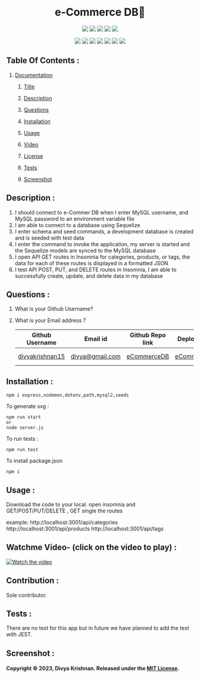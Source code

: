 
<h1 align="center">e-Commerce DB👋</h1>
  
<p align="center">
    <img src="https://img.shields.io/github/repo-size/divyakrishnan15/e-commereDB_orm_mysql_expressjs" />
    <img src="https://img.shields.io/github/languages/top/divyakrishnan15/e-commereDB_orm_mysql_expressjs"  />
    <img src="https://img.shields.io/github/issues/divyakrishnan15/e-commereDB_orm_mysql_expressjs" />
    <img src="https://img.shields.io/github/last-commit/divyakrishnan15/e-commereDB_orm_mysql_expressjs" >
    <a href="https://github.com/divyakrishnan15"><img src="https://img.shields.io/github/followers/divyakrishnan15?style=social" target="_blank" /></a
</p>
  
<p align="center">
    <img src="https://img.shields.io/badge/Javascript-yellow" />
    <!-- <img src="https://img.shields.io/badge/Routes-blue"  /> -->
    <img src="https://img.shields.io/badge/-node.js-green" />
    <img src="https://img.shields.io/badge/-ORM-red" >
    <img src="https://img.shields.io/badge/-sequelize-lightgrey" />
    <img src="https://img.shields.io/badge/-json-orange" />
    <img src="https://img.shields.io/badge/mySQL-blue"  />
    <img src="https://img.shields.io/badge/express.js-green" />
</p>

 ## Table Of Contents : 
 1.  [Documentation](#documentation) 

        1.  [Title](#Title) 

        2.  [Description](#Description) 

        3.  [Questions](#Questions) 

        4.  [Installation](#Installation) 

        5.  [Usage](#Usage) 

        6.  [Video](#Video) 

        7.  [License](#License) 

        8. [Tests](#Tests) 

        9. [Screenshot](#screenshot) 
 
 ## Description :  
 <a name="Description"></a>  
 1. I should connect to e-Commer DB when I enter MySQL username, and MySQL password to an environment variable file
 2. I am able to connect to a database using Sequelize
 3. I enter schema and seed commands, a development database is created and is seeded with test data
 4. I enter the command to invoke the application, my server is started and the Sequelize models are synced to the MySQL database
 5. I open API GET routes in Insomnia for categories, products, or tags, the data for each of these routes is displayed in a formatted JSON
 6. I test API POST, PUT, and DELETE routes in Insomnia, I am able to successfully create, update, and delete data in my database

 ## Questions :  
 <a name="Questions"></a> 
 1. What is your Github Username? 
 2. What is your Email address ? 
 
    | Github Username  | **Email id** | **Github Repo link** | **Deployed Url** | **Contributor** |
    | --- | --- | --- | --- | --- |
    | [divyakrishnan15](https://github.com/divyakrishnan15) | divya@gmail.com | [eCommerceDB](https://github.com/divyakrishnan15/e-CommerceDB/) | [eCommerceDB](https://divyakrishnan15.github.io/e-CommerceDB/) | Sole Contributor |

 ## Installation :  
 <a name="Installation"></a> 
```shell 
npm i express,nodemon,dotenv,path,mysql2,seeds
```

To generate svg :
```shell
npm run start 
or
node server.js
 ```

To run tests :
```shell
npm run test
 ```

To install package.json
```shell
npm i
```

 ## Usage :  
 <a name="Usage"></a> 
 Download the code to your local. 
 open insomnia and GET/POST/PUT/DELETE , GET single the routes

 example:
 http://localhost:3001/api/categories
 http://localhost:3001/api/products
 http://localhost:3001/api/tags
 
   
 ## Watchme Video- (click on the video to play) : 
 <a name="Video"></a> 
 [![Watch the video](https://img.youtube.com/vi/0AuYDAR__w0/maxresdefault.jpg)](https://youtu.be/0AuYDAR__w0)

 ## Contribution :  
 <a name="License"></a> 
 Sole contributor.

 ## Tests :
 <a name="Tests"></a> 
 There are no test for this app but in future we have planned to add the test with JEST.
 ## Screenshot : 
 <a name="screenshot"></a> 


 #### Copyright © 2023, Divya Krishnan. Released under the [MIT License](https://choosealicense.com/licenses/mit/).
